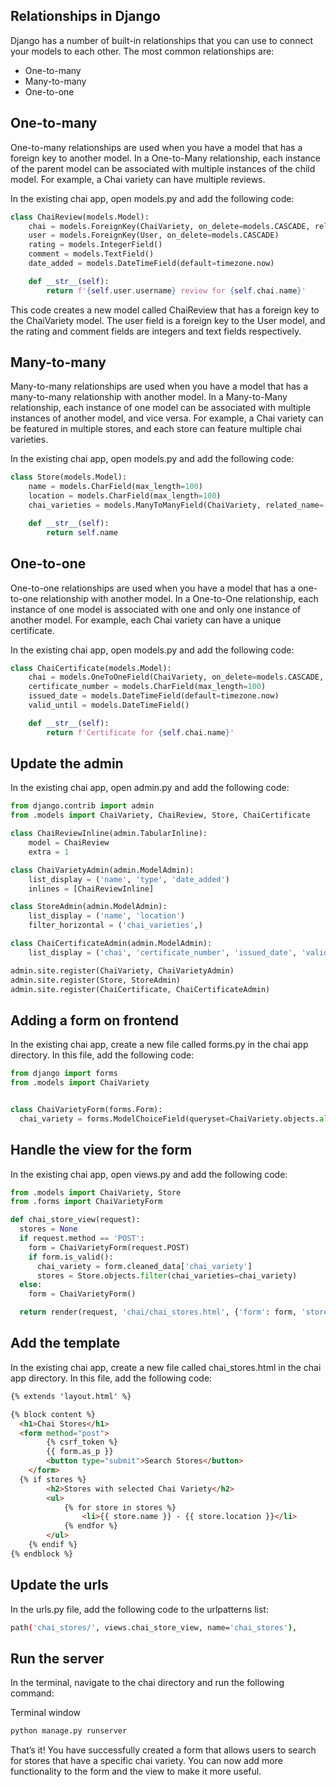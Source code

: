 ## Relationships in Django
Django has a number of built-in relationships that you can use to connect your models to each other. The most common relationships are:

* One-to-many
* Many-to-many
* One-to-one


## One-to-many
One-to-many relationships are used when you have a model that has a foreign key to another model. In a One-to-Many relationship, each instance of the parent model can be associated with multiple instances of the child model. For example, a Chai variety can have multiple reviews.

In the existing chai app, open models.py and add the following code:

```python
class ChaiReview(models.Model):
    chai = models.ForeignKey(ChaiVariety, on_delete=models.CASCADE, related_name='reviews')
    user = models.ForeignKey(User, on_delete=models.CASCADE)
    rating = models.IntegerField()
    comment = models.TextField()
    date_added = models.DateTimeField(default=timezone.now)

    def __str__(self):
        return f'{self.user.username} review for {self.chai.name}'
```

This code creates a new model called ChaiReview that has a foreign key to the ChaiVariety model. The user field is a foreign key to the User model, and the rating and comment fields are integers and text fields respectively.

## Many-to-many
Many-to-many relationships are used when you have a model that has a many-to-many relationship with another model. In a Many-to-Many relationship, each instance of one model can be associated with multiple instances of another model, and vice versa. For example, a Chai variety can be featured in multiple stores, and each store can feature multiple chai varieties.

In the existing chai app, open models.py and add the following code:

```python
class Store(models.Model):
    name = models.CharField(max_length=100)
    location = models.CharField(max_length=100)
    chai_varieties = models.ManyToManyField(ChaiVariety, related_name='stores')

    def __str__(self):
        return self.name
```

## One-to-one
One-to-one relationships are used when you have a model that has a one-to-one relationship with another model. In a One-to-One relationship, each instance of one model is associated with one and only one instance of another model. For example, each Chai variety can have a unique certificate.

In the existing chai app, open models.py and add the following code:

```python
class ChaiCertificate(models.Model):
    chai = models.OneToOneField(ChaiVariety, on_delete=models.CASCADE, related_name='certificate')
    certificate_number = models.CharField(max_length=100)
    issued_date = models.DateTimeField(default=timezone.now)
    valid_until = models.DateTimeField()

    def __str__(self):
        return f'Certificate for {self.chai.name}'
```

## Update the admin
In the existing chai app, open admin.py and add the following code:

```python
from django.contrib import admin
from .models import ChaiVariety, ChaiReview, Store, ChaiCertificate

class ChaiReviewInline(admin.TabularInline):
    model = ChaiReview
    extra = 1

class ChaiVarietyAdmin(admin.ModelAdmin):
    list_display = ('name', 'type', 'date_added')
    inlines = [ChaiReviewInline]

class StoreAdmin(admin.ModelAdmin):
    list_display = ('name', 'location')
    filter_horizontal = ('chai_varieties',)

class ChaiCertificateAdmin(admin.ModelAdmin):
    list_display = ('chai', 'certificate_number', 'issued_date', 'valid_until')

admin.site.register(ChaiVariety, ChaiVarietyAdmin)
admin.site.register(Store, StoreAdmin)
admin.site.register(ChaiCertificate, ChaiCertificateAdmin)
```

## Adding a form on frontend
In the existing chai app, create a new file called forms.py in the chai app directory. In this file, add the following code:

```python
from django import forms
from .models import ChaiVariety


class ChaiVarietyForm(forms.Form):
  chai_variety = forms.ModelChoiceField(queryset=ChaiVariety.objects.all(), label="Select Chai Variety")
```

## Handle the view for the form
In the existing chai app, open views.py and add the following code:
```python
from .models import ChaiVariety, Store
from .forms import ChaiVarietyForm

def chai_store_view(request):
  stores = None
  if request.method == 'POST':
    form = ChaiVarietyForm(request.POST)
    if form.is_valid():
      chai_variety = form.cleaned_data['chai_variety']
      stores = Store.objects.filter(chai_varieties=chai_variety)
  else:
    form = ChaiVarietyForm()

  return render(request, 'chai/chai_stores.html', {'form': form, 'stores': stores})
```

## Add the template
In the existing chai app, create a new file called chai_stores.html in the chai app directory. In this file, add the following code:

```html
{% extends 'layout.html' %}

{% block content %}
  <h1>Chai Stores</h1>
  <form method="post">
        {% csrf_token %}
        {{ form.as_p }}
        <button type="submit">Search Stores</button>
    </form>
  {% if stores %}
        <h2>Stores with selected Chai Variety</h2>
        <ul>
            {% for store in stores %}
                <li>{{ store.name }} - {{ store.location }}</li>
            {% endfor %}
        </ul>
    {% endif %}
{% endblock %}
```
## Update the urls
In the urls.py file, add the following code to the urlpatterns list:

```bash
path('chai_stores/', views.chai_store_view, name='chai_stores'),
```


## Run the server
In the terminal, navigate to the chai directory and run the following command:


Terminal window
```bash
python manage.py runserver
```

That’s it! You have successfully created a form that allows users to search for stores that have a specific chai variety. You can now add more functionality to the form and the view to make it more useful.

